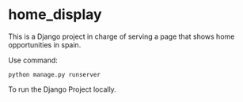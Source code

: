 # home_display

This is a Django project in charge of serving a page that shows home opportunities in spain.

Use command:

    python manage.py runserver

To run the Django Project locally.